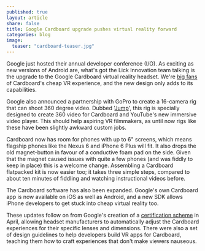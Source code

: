 ```yaml
---
published: true
layout: article
share: false
title: Google Cardboard upgrade pushes virtual reality forward
categories: blog
image: 
  teaser: "cardboard-teaser.jpg"
---
```


Google just hosted their annual developer conference (I/O). As exciting as new versions of Android are, what's got the Lick Innovation team talking is the upgrade to the Google Cardboard virtual reality headset. We're [big fans](https://lickinnovation.com/products/virtual-reality.html) of Cardboard's cheap VR experience, and the new design only adds to its capabilities.

Google also announced a partnership with GoPro to create a 16-camera rig that can shoot 360 degree video. Dubbed '[Jump](https://www.google.com/get/cardboard/jump/)', this rig is specially designed to create 360 video for Cardboard and YouTube's new immersive video player. This should help aspiring VR filmmakers, as until now rigs like these have been slightly awkward custom jobs.

Cardboard now has room for phones with up to 6" screens, which means flagship phones like the Nexus 6 and iPhone 6 Plus will fit. It also drops the old magnet-button in favour of a conductive foam pad on the side. Given that the magnet caused issues with quite a few phones (and was fiddly to keep in place) this is a welcome change. Assembling a Cardboard flatpacked kit is now easier too; it takes three simple steps, compared to about ten minutes of fiddling and watching instructional videos before.

The Cardboard software has also been expanded. Google's own Cardboard app is now available on iOS as well as Android, and a new SDK allows iPhone developers to get stuck into cheap virtual reality too.

These updates follow on from Google's creation of a [certification scheme](http://www.theverge.com/2015/4/16/8431303/google-works-with-cardboard-announced-virtual-reality) in April, allowing headset manufacturers to automatically adjust the Cardboard experiences for their specific lenses and dimensions. There were also a set of design guidelines to help developers build VR apps for Cardboard, teaching them how to craft experiences that don't make viewers nauseous.
